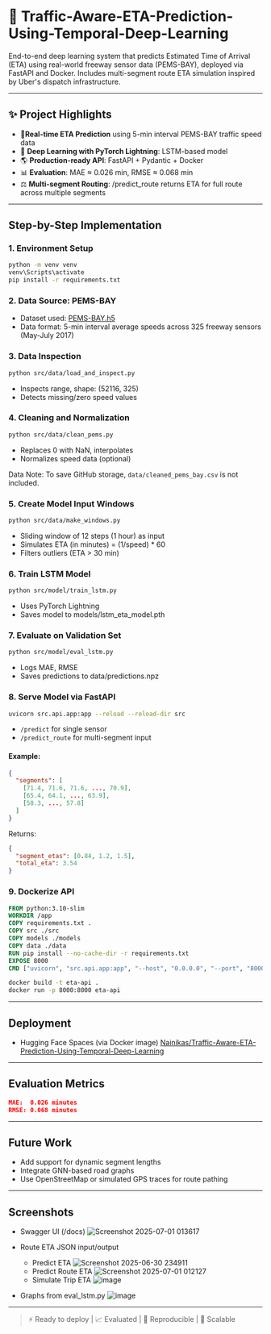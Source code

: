 # 🚦 Traffic-Aware-ETA-Prediction-Using-Temporal-Deep-Learning
End-to-end deep learning system that predicts Estimated Time of Arrival (ETA) using real-world freeway sensor data (PEMS-BAY), deployed via FastAPI and Docker. Includes multi-segment route ETA simulation inspired by Uber's dispatch infrastructure.

---

## ✨ Project Highlights

* 📅**Real-time ETA Prediction** using 5-min interval PEMS-BAY traffic speed data
* 🧠 **Deep Learning with PyTorch Lightning**: LSTM-based model
* 🌎 **Production-ready API**: FastAPI + Pydantic + Docker
* 📊 **Evaluation**: MAE ≈ 0.026 min, RMSE ≈ 0.068 min
* ⚖️ **Multi-segment Routing**: /predict\_route returns ETA for full route across multiple segments

---

## Step-by-Step Implementation

### 1. Environment Setup

```bash
python -m venv venv
venv\Scripts\activate
pip install -r requirements.txt
```

### 2. Data Source: PEMS-BAY

* Dataset used: [PEMS-BAY.h5](https://zenodo.org/record/4263971)
* Data format: 5-min interval average speeds across 325 freeway sensors (May-July 2017)

### 3. Data Inspection

```bash
python src/data/load_and_inspect.py
```

* Inspects range, shape: (52116, 325)
* Detects missing/zero speed values

### 4. Cleaning and Normalization

```bash
python src/data/clean_pems.py
```

* Replaces 0 with NaN, interpolates
* Normalizes speed data (optional)

Data Note:
To save GitHub storage, `data/cleaned_pems_bay.csv` is not included.

### 5. Create Model Input Windows

```bash
python src/data/make_windows.py
```

* Sliding window of 12 steps (1 hour) as input
* Simulates ETA (in minutes) = (1/speed) \* 60
* Filters outliers (ETA > 30 min)

### 6. Train LSTM Model

```bash
python src/model/train_lstm.py
```

* Uses PyTorch Lightning
* Saves model to models/lstm\_eta\_model.pth

### 7. Evaluate on Validation Set

```bash
python src/model/eval_lstm.py
```

* Logs MAE, RMSE
* Saves predictions to data/predictions.npz

### 8. Serve Model via FastAPI

```bash
uvicorn src.api.app:app --reload --reload-dir src
```

* `/predict` for single sensor
* `/predict_route` for multi-segment input

#### Example:

```json
{
  "segments": [
    [71.4, 71.6, 71.6, ..., 70.9],
    [65.4, 64.1, ..., 63.9],
    [58.3, ..., 57.8]
  ]
}
```

Returns:

```json
{
  "segment_etas": [0.84, 1.2, 1.5],
  "total_eta": 3.54
}
```

### 9. Dockerize API

```dockerfile
FROM python:3.10-slim
WORKDIR /app
COPY requirements.txt .
COPY src ./src
COPY models ./models
COPY data ./data
RUN pip install --no-cache-dir -r requirements.txt
EXPOSE 8000
CMD ["uvicorn", "src.api.app:app", "--host", "0.0.0.0", "--port", "8000"]
```

```bash
docker build -t eta-api .
docker run -p 8000:8000 eta-api
```

---

## Deployment

* Hugging Face Spaces (via Docker image)
[Nainikas/Traffic-Aware-ETA-Prediction-Using-Temporal-Deep-Learning](https://huggingface.co/spaces/Nainikas/Traffic-Aware-ETA-Prediction-Using-Temporal-Deep-Learning)
---

## Evaluation Metrics

```json
MAE:  0.026 minutes
RMSE: 0.068 minutes
```

---

## Future Work

* Add support for dynamic segment lengths
* Integrate GNN-based road graphs
* Use OpenStreetMap or simulated GPS traces for route pathing

---

## Screenshots 

* Swagger UI (/docs)
  ![Screenshot 2025-07-01 013617](https://github.com/user-attachments/assets/e51787f8-bc91-4a83-8a84-5efd786884da)

* Route ETA JSON input/output
    * Predict ETA
  ![Screenshot 2025-06-30 234911](https://github.com/user-attachments/assets/cd0dafda-87ed-46fc-9fa2-663d87fe2c0b)
    * Predict Route ETA
  ![Screenshot 2025-07-01 012127](https://github.com/user-attachments/assets/351af1d2-68f1-4201-aa83-7a359e4b0595)
    * Simulate Trip ETA
  ![image](https://github.com/user-attachments/assets/d4b3256a-70d1-4e3c-8d49-37c0e4d9b832)


* Graphs from eval\_lstm.py
  ![image](https://github.com/user-attachments/assets/cb6862f9-49e5-45cf-b848-016f2b58c2a6)

---

> ⚡ Ready to deploy | 📈 Evaluated | 📆 Reproducible | 🚀 Scalable
